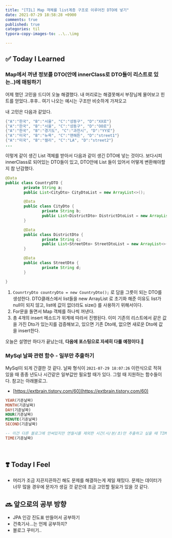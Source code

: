 ```yaml
---
title: "[TIL] Map 객체를 list계층 구조로 이루어진 DTO에 넣기"
date: 2021-07-29 18:58:28 +0900
comments: true
published: true
categories: til
typora-copy-images-to: ..\..\img

---
```


## ✅ Today I Learned  

### Map에서 꺼낸 정보를 DTO(안에 innerClass로 DTO들이 리스트로 있는..)에 매핑하기

어제 했던 고민을 드디어 오늘 해결했다. 내 머리로는 해결못해서 부장님께 물어보고 힌트를 얻었다..후후..
여기 나오는 예시는 구조만 비슷하게 가져오고 

내 고민은 다음과 같았다.  

```java
{"A":"한국", "B":"서울", "C":"성동구", "D":"XX로"}
{"A":"한국", "B":"서울", "C":"성동구", "D":"OO로"}
{"A":"한국", "B":"경기도", "C":"과천시", "D":"YY로"}
{"A":"미국", "B":"뉴욕", "C":"맨해튼", "D":"street1"}
{"A":"미국", "B":"캘리", "C":"LA", "D":"street2"}
...
```

  

이렇게 같이 생긴 List<Map> 객체를 받아서 다음과 같이 생긴 DTO에 넣는 것이다.  보다시피 innerClass로 되어있는 DTO들이 있고, DTO안에 List<DTO> 들이 있어서 어떻게 변환해야할지 참 난감했다.

```java
@Data
public class CountryDTO {
		private String a;
		public List<CityDto> CityDtoList = new ArrayList<>();

		@Data
		public class CityDto {
				private String b;
				public List<DistrictDto> DistrictDtoList = new ArrayList<>();
		}

		@Data
		public class DistrictDto {
				private String c;
				public List<StreetDto> StreetDtoList = new ArrayList<>();
		}

		@Data
		public class StreetDto {
				private String d;
		}

}
```

1. `CounrtryDto countryDto = new CountryDto();` 로 담을 그릇이 되는 DTO를 생성한다. DTO클래스에서 list들을 new ArrayList 로 초기화 해준 이유도 list가 null이 되지 않고, list에 값이 없더라도 size() 를 사용하기 위해서이다.
2. For문을 돌면서 Map 객체를 하나씩 꺼낸다.
3. 총 4개의 insert 메소드가 위계에 따라서 진행된다. 이미 기존의 리스트에서 같은 값을 가진 Dto가 있는지를 검증해보고, 있으면 기존 Dto에, 없으면 새로운 Dto에 값을 insert한다.

오늘은 설명만 하다가 끝났는데, **다음에 포스팅으로 자세히 다룰 예정이다**.👋      



### MySql 날짜 관련 함수 - 일부만 추출하기

MySql이 되게 간결한 것 같다. 날짜 형식이 `2021-07-29 18:07:26` 이런식으로 적혀 있을 때 종종 년도나 시간같은 일부값만 필요할 때가 있다. 그럴 때 지원하는 함수들이다. 참고는 아래블로그.

- [https://extbrain.tistory.com/60](https://extbrain.tistory.com/60)

  

```sql
YEAR(기준날짜)
MONTH(기준날짜)
DAY(기준날짜)
HOUR(기준날짜)
MINUTE(기준날짜)
SECOND(기준날짜)

-- 이건 다른 블로그에 안써있지만 연월시를 제외한 시간(시/분/초)만 추출하고 싶을 때 TIME을 사용
TIME(기준날짜)
```

​    

## ❣️ Today I Feel

- 머리가 조금 지끈지끈하긴 해도 문제를 해결하는게 제일 재밌다. 문제는 데이터가 너무 많을 경우에 문자가 생길 것 같은데 조금 고민할 필요가 있을 것 같다.

## 🔜 앞으로의 공부 방향

- JPA 인강 진도표 만들어서 공부하기
- 건축기사…는 언제 공부하지?
- 블로그 꾸미기..